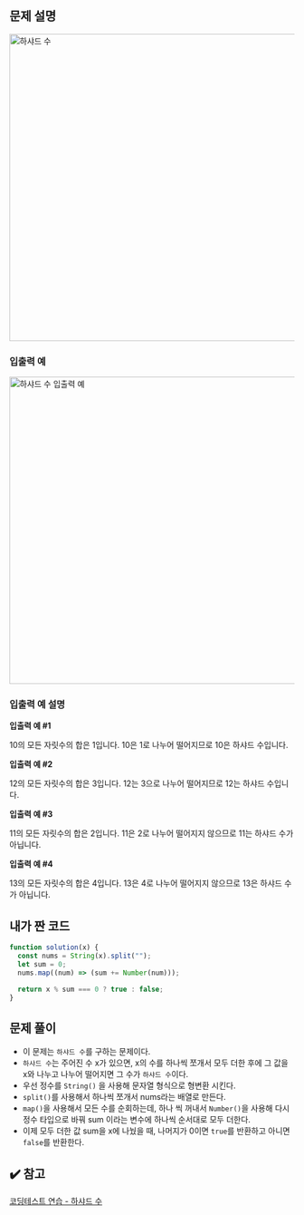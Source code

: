## 문제 설명

<img width="542" alt="하샤드 수" src="https://user-images.githubusercontent.com/47416686/117741838-4d540300-b23e-11eb-8c9a-aa793f327733.png">

### 입출력 예

<img width="542" alt="하샤드 수 입출력 예" src="https://user-images.githubusercontent.com/47416686/117741855-5a70f200-b23e-11eb-804d-28cc62b2e6b6.png">

### 입출력 예 설명

**입출력 예 #1**

10의 모든 자릿수의 합은 1입니다. 10은 1로 나누어 떨어지므로 10은 하샤드 수입니다.

**입출력 예 #2**

12의 모든 자릿수의 합은 3입니다. 12는 3으로 나누어 떨어지므로 12는 하샤드 수입니다.

**입출력 예 #3**

11의 모든 자릿수의 합은 2입니다. 11은 2로 나누어 떨어지지 않으므로 11는 하샤드 수가 아닙니다.

**입출력 예 #4**

13의 모든 자릿수의 합은 4입니다. 13은 4로 나누어 떨어지지 않으므로 13은 하샤드 수가 아닙니다.

## 내가 짠 코드

```jsx
function solution(x) {
  const nums = String(x).split("");
  let sum = 0;
  nums.map((num) => (sum += Number(num)));

  return x % sum === 0 ? true : false;
}
```

## 문제 풀이

- 이 문제는 `하샤드 수`를 구하는 문제이다.
- `하샤드 수`는 주어진 수 x가 있으면, x의 수를 하나씩 쪼개서 모두 더한 후에 그 값을 x와 나누고 나누어 떨어지면 그 수가 `하샤드 수`이다.
- 우선 정수를 `String()` 을 사용해 문자열 형식으로 형변환 시킨다.
- `split()`를 사용해서 하나씩 쪼개서 nums라는 배열로 만든다.
- `map()`을 사용해서 모든 수를 순회하는데, 하나 씩 꺼내서 `Number()`을 사용해 다시 정수 타입으로 바꿔 sum 이라는 변수에 하나씩 순서대로 모두 더한다.
- 이제 모두 더한 값 sum을 x에 나눴을 때, 나머지가 0이면 `true`를 반환하고 아니면 `false`를 반환한다.

## ✔️ 참고

[코딩테스트 연습 - 하샤드 수](https://programmers.co.kr/learn/courses/30/lessons/12947)

